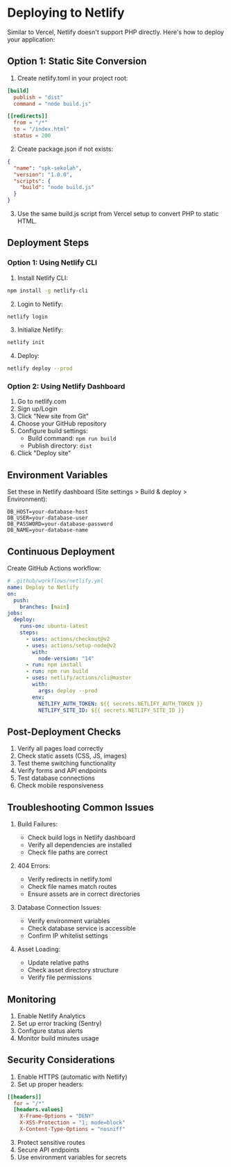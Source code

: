 # Deploying to Netlify

Similar to Vercel, Netlify doesn't support PHP directly. Here's how to deploy your application:

## Option 1: Static Site Conversion

1. Create netlify.toml in your project root:

```toml
[build]
  publish = "dist"
  command = "node build.js"

[[redirects]]
  from = "/*"
  to = "/index.html"
  status = 200
```

2. Create package.json if not exists:

```json
{
  "name": "spk-sekolah",
  "version": "1.0.0",
  "scripts": {
    "build": "node build.js"
  }
}
```

3. Use the same build.js script from Vercel setup to convert PHP to static HTML.

## Deployment Steps

### Option 1: Using Netlify CLI

1. Install Netlify CLI:

```bash
npm install -g netlify-cli
```

2. Login to Netlify:

```bash
netlify login
```

3. Initialize Netlify:

```bash
netlify init
```

4. Deploy:

```bash
netlify deploy --prod
```

### Option 2: Using Netlify Dashboard

1. Go to netlify.com
2. Sign up/Login
3. Click "New site from Git"
4. Choose your GitHub repository
5. Configure build settings:
   - Build command: `npm run build`
   - Publish directory: `dist`
6. Click "Deploy site"

## Environment Variables

Set these in Netlify dashboard (Site settings > Build & deploy > Environment):

```
DB_HOST=your-database-host
DB_USER=your-database-user
DB_PASSWORD=your-database-password
DB_NAME=your-database-name
```

## Continuous Deployment

Create GitHub Actions workflow:

```yaml
# .github/workflows/netlify.yml
name: Deploy to Netlify
on:
  push:
    branches: [main]
jobs:
  deploy:
    runs-on: ubuntu-latest
    steps:
      - uses: actions/checkout@v2
      - uses: actions/setup-node@v2
        with:
          node-version: "14"
      - run: npm install
      - run: npm run build
      - uses: netlify/actions/cli@master
        with:
          args: deploy --prod
        env:
          NETLIFY_AUTH_TOKEN: ${{ secrets.NETLIFY_AUTH_TOKEN }}
          NETLIFY_SITE_ID: ${{ secrets.NETLIFY_SITE_ID }}
```

## Post-Deployment Checks

1. Verify all pages load correctly
2. Check static assets (CSS, JS, images)
3. Test theme switching functionality
4. Verify forms and API endpoints
5. Test database connections
6. Check mobile responsiveness

## Troubleshooting Common Issues

1. Build Failures:

   - Check build logs in Netlify dashboard
   - Verify all dependencies are installed
   - Check file paths are correct

2. 404 Errors:

   - Verify redirects in netlify.toml
   - Check file names match routes
   - Ensure assets are in correct directories

3. Database Connection Issues:

   - Verify environment variables
   - Check database service is accessible
   - Confirm IP whitelist settings

4. Asset Loading:
   - Update relative paths
   - Check asset directory structure
   - Verify file permissions

## Monitoring

1. Enable Netlify Analytics
2. Set up error tracking (Sentry)
3. Configure status alerts
4. Monitor build minutes usage

## Security Considerations

1. Enable HTTPS (automatic with Netlify)
2. Set up proper headers:

```toml
[[headers]]
  for = "/*"
  [headers.values]
    X-Frame-Options = "DENY"
    X-XSS-Protection = "1; mode=block"
    X-Content-Type-Options = "nosniff"
```

3. Protect sensitive routes
4. Secure API endpoints
5. Use environment variables for secrets

